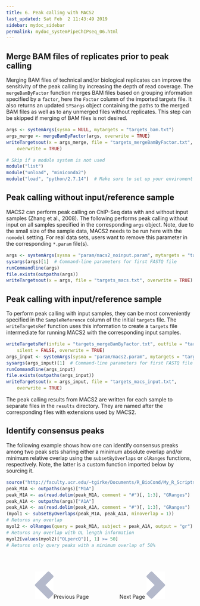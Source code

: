 ```yaml
---
title: 6. Peak calling with MACS2
last_updated: Sat Feb  2 11:43:49 2019
sidebar: mydoc_sidebar
permalink: mydoc_systemPipeChIPseq_06.html
---
```


## Merge BAM files of replicates prior to peak calling

Merging BAM files of technical and/or biological replicates can improve
the sensitivity of the peak calling by increasing the depth of read
coverage. The `mergeBamByFactor` function merges BAM files based on grouping information
specified by a `factor`, here the `Factor` column of the imported targets file. It 
also returns an updated `SYSargs` object containing the paths to the
merged BAM files as well as to any unmerged files without replicates.
This step can be skipped if merging of BAM files is not desired.


```r
args <- systemArgs(sysma = NULL, mytargets = "targets_bam.txt")
args_merge <- mergeBamByFactor(args, overwrite = TRUE)
writeTargetsout(x = args_merge, file = "targets_mergeBamByFactor.txt", 
    overwrite = TRUE)
```


```r
# Skip if a module system is not used
module("list")
module("unload", "miniconda2")
module("load", "python/2.7.14")  # Make sure to set up your enviroment variable for MACS2 
```

## Peak calling without input/reference sample

MACS2 can perform peak calling on ChIP-Seq data with and without input
samples (Zhang et al., 2008). The following performs peak calling without
input on all samples specified in the corresponding `args` object. Note, due to
the small size of the sample data, MACS2 needs to be run here with the
`nomodel` setting. For real data sets, users want to remove this parameter 
in the corresponding `*.param` file(s).


```r
args <- systemArgs(sysma = "param/macs2_noinput.param", mytargets = "targets_mergeBamByFactor.txt")
sysargs(args)[1]  # Command-line parameters for first FASTQ file
runCommandline(args)
file.exists(outpaths(args))
writeTargetsout(x = args, file = "targets_macs.txt", overwrite = TRUE)
```

## Peak calling with input/reference sample

To perform peak calling with input samples, they can be most
conveniently specified in the `SampleReference` column of the initial
`targets` file. The `writeTargetsRef` function uses this information to create a `targets` 
file intermediate for running MACS2 with the corresponding input samples.


```r
writeTargetsRef(infile = "targets_mergeBamByFactor.txt", outfile = "targets_bam_ref.txt", 
    silent = FALSE, overwrite = TRUE)
args_input <- systemArgs(sysma = "param/macs2.param", mytargets = "targets_bam_ref.txt")
sysargs(args_input)[1]  # Command-line parameters for first FASTQ file
runCommandline(args_input)
file.exists(outpaths(args_input))
writeTargetsout(x = args_input, file = "targets_macs_input.txt", 
    overwrite = TRUE)
```

The peak calling results from MACS2 are written for each sample to
separate files in the `results` directory. They are named after the corresponding
files with extensions used by MACS2.

## Identify consensus peaks

The following example shows how one can identify consensus preaks among two peak sets sharing either a minimum absolute overlap and/or minimum relative overlap using the `subsetByOverlaps` or `olRanges` functions, respectively. Note, the latter is a custom function imported below by sourcing it.


```r
source("http://faculty.ucr.edu/~tgirke/Documents/R_BioCond/My_R_Scripts/rangeoverlapper.R")
peak_M1A <- outpaths(args)["M1A"]
peak_M1A <- as(read.delim(peak_M1A, comment = "#")[, 1:3], "GRanges")
peak_A1A <- outpaths(args)["A1A"]
peak_A1A <- as(read.delim(peak_A1A, comment = "#")[, 1:3], "GRanges")
(myol1 <- subsetByOverlaps(peak_M1A, peak_A1A, minoverlap = 1))
# Returns any overlap
myol2 <- olRanges(query = peak_M1A, subject = peak_A1A, output = "gr")
# Returns any overlap with OL length information
myol2[values(myol2)["OLpercQ"][, 1] >= 50]
# Returns only query peaks with a minimum overlap of 50%
```

<br><br><center><a href="mydoc_systemPipeChIPseq_05.html"><img src="images/left_arrow.png" alt="Previous page."></a>Previous Page &nbsp; &nbsp; &nbsp; &nbsp; &nbsp; &nbsp; &nbsp; &nbsp; &nbsp; &nbsp; Next Page
<a href="mydoc_systemPipeChIPseq_07.html"><img src="images/right_arrow.png" alt="Next page."></a></center>
